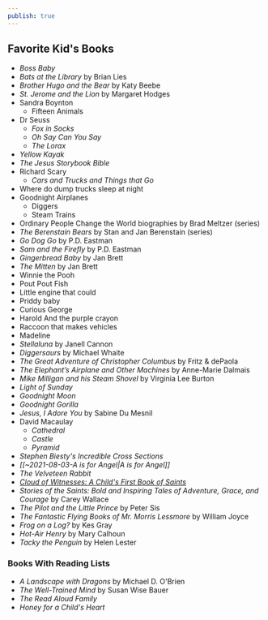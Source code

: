 ```yaml
---
publish: true
---
```

## Favorite Kid's Books
- *Boss Baby*
- *Bats at the Library* by Brian Lies
- *Brother Hugo and the Bear* by Katy Beebe
- *St. Jerome and the Lion* by Margaret Hodges
- Sandra Boynton
    - Fifteen Animals
- Dr Seuss
	- *Fox in Socks*
	- *Oh Say Can You Say*
	- *The Lorax*
- *Yellow Kayak*
- *The Jesus Storybook Bible*  
- Richard Scary 
    - *Cars and Trucks and Things that Go*
- Where do dump trucks sleep at night  
- Goodnight Airplanes
    - Diggers
    - Steam Trains
- Ordinary People Change the World biographies by Brad Meltzer (series)
- *The Berenstain Bears* by Stan and Jan Berenstain (series)
- *Go Dog Go* by P.D. Eastman
- *Sam and the Firefly* by P.D. Eastman
- *Gingerbread Baby* by Jan Brett
- *The Mitten* by Jan Brett
- Winnie the Pooh  
- Pout Pout Fish
- Little engine that could  
- Priddy baby  
- Curious George  
- Harold And the purple crayon  
- Raccoon that makes vehicles
- Madeline
- *Stellaluna* by Janell Cannon
- *Diggersaurs* by Michael Whaite
- *The Great Adventure of Christopher Columbus* by Fritz & dePaola
- *The Elephant’s Airplane and Other Machines* by Anne-Marie Dalmais
- *Mike Milligan and his Steam Shovel* by Virginia Lee Burton
- *Light of Sunday*
- *Goodnight Moon*
- *Goodnight Gorilla*
- *Jesus, I Adore You* by Sabine Du Mesnil
- David Macaulay
	- *Cathedral*
	- *Castle*
	- *Pyramid*
- *Stephen Biesty's Incredible Cross Sections*
- *[[~2021-08-03-A is for Angel|A is for Angel]]*
- *The Velveteen Rabbit*
- [*Cloud of Witnesses: A Child's First Book of Saints*](https://tanbooks.com/catholic-kids-books/toddler-books/cloud-of-witnesses-a-childs-first-book-of-saints/)
- *Stories of the Saints: Bold and Inspiring Tales of Adventure, Grace, and Courage* by Carey Wallace
- *The Pilot and the Little Prince* by Peter Sis
- *The Fantastic Flying Books of Mr. Morris Lessmore* by William Joyce
- *Frog on a Log?* by Kes Gray
- *Hot-Air Henry* by Mary Calhoun
- *Tacky the Penguin* by Helen Lester




### Books With Reading Lists
- *A Landscape with Dragons* by Michael D. O'Brien
- *The Well-Trained Mind* by Susan Wise Bauer
- *The Read Aloud Family*
- *Honey for a Child's Heart*